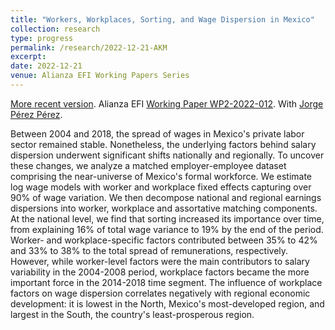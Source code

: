 ```yaml
---
title: "Workers, Workplaces, Sorting, and Wage Dispersion in Mexico"
collection: research
type: progress
permalink: /research/2022-12-21-AKM
excerpt:
date: 2022-12-21
venue: Alianza EFI Working Papers Series
---
```


[More recent version](http://jgnunol.github.io/files/files/PerezNunoAKM20221221.pdf). Alianza EFI [Working Paper WP2-2022-012](https://alianzaefi.com/download/the-contribution-of-workers-workplaces-and-sorting-to-wage-inequality-in-mexico/). With [Jorge Pérez Pérez](https://jorgeperezperez.com/).

Between 2004 and 2018, the spread of wages in Mexico's private labor sector remained stable. Nonetheless, the underlying factors behind salary dispersion underwent significant shifts nationally and regionally. To uncover these changes, we analyze a matched employer-employee dataset comprising the near-universe of Mexico's formal workforce. We estimate log wage models with worker and workplace fixed effects capturing over 90% of wage variation. We then decompose national and regional earnings dispersions into worker, workplace and assortative matching components. At the national level, we find that sorting increased its importance over time, from explaining 16% of total wage variance to 19\% by the end of the period. Worker- and workplace-specific factors contributed between 35% to 42% and  33% to 38% to the total spread of remunerations,  respectively. However, while worker-level factors were the main contributors to salary variability in the 2004-2008 period, workplace factors became the more important force in the 2014-2018 time segment. The influence of workplace factors on wage dispersion correlates negatively with regional economic development: it is lowest in the North, Mexico's most-developed region, and largest in the South, the country's least-prosperous region.

